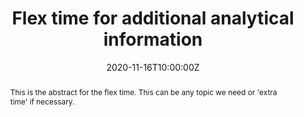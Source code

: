 ---
abstract: This is the abstract for the flex time.  This can be any topic we need or 'extra time' if necessary.
address:
  city: Richmond
  country: United States
  postcode: "23284"
  region: VA
  street: 1000 West Cary Street
all_day: false
authors: ["Rodney"]
date: "2020-11-16T10:00:00Z"
date_end: "2020-11-16T15:00:00Z"
event: Data Literacy Lecture on anything we want to expand into.
event_url: https://us02web.zoom.us/j/86289645889?pwd=YzVBZlhPYUwydE5pNWVhTFExSlA2Zz09
featured: false
location: Center for Environmental Studies
math: false
summary: Flex time for any additional stuff 
tags: []
keywords: ["models"]
title: Flex time for additional analytical information
url_code: ""
url_pdf: ""
url_slides: ""
url_video: ""
---
